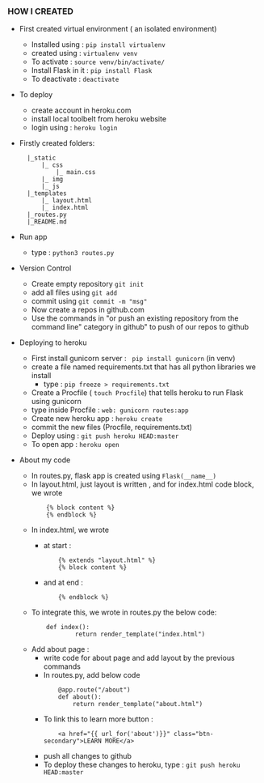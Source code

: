 ### HOW I CREATED 
- First created virtual environment ( an isolated environment)
  - Installed using : ``` pip install virtualenv ```
  - created using : ``` virtualenv venv ```
  - To activate : ``` source venv/bin/activate/ ```
  - Install Flask in it : ``` pip install Flask ```
  - To deactivate : ``` deactivate ```

- To deploy 
  - create account in heroku.com
  - install local toolbelt from heroku website
  - login using : ```heroku login```

  
- Firstly created folders:

		|_static
			|_ css
				|_ main.css
			|_ img
			|_ js
		|_templates
			|_ layout.html
			|_ index.html
		|_routes.py
		|_README.md

- Run app 
	- type : ``` python3 routes.py ```

- Version Control
	- Create empty repository ```git init ```
	- add all files using ``` git add  ```
	- commit using ``` git commit -m "msg" ```
	- Now create a repos in github.com
	- Use the commands in "or push an existing repository from the command line" category in github" to push of our repos to github
 
- Deploying to heroku
	- First install gunicorn server : ``` pip install gunicorn``` (in venv)
	- create a file named requirements.txt that has all python libraries we install
		- type : ``` pip freeze > requirements.txt ```
	- Create a Procfile ( ``` touch Procfile ```) that tells heroku to run Flask using gunicorn
	- type inside Procfile : ```web: gunicorn routes:app```
	- Create new heroku app : ``` heroku create ```
	- commit the new files (Procfile, requirements.txt)
	- Deploy using : ```git push heroku HEAD:master```
	- To open app : ```heroku open```

- About my code 
	- In routes.py, flask app is created using ```Flask(__name__)```
	- In layout.html, just layout is written , and for index.html code block, we wrote
		```
			{% block content %}
			{% endblock %}
		```
	- In index.html, we wrote 
		- at start :
			```
				{% extends "layout.html" %}
				{% block content %}
			```
		
		- and at end :
			```
				{% endblock %}
			```
	- To integrate this, we wrote in routes.py the below code:
		```
			def index():
        			return render_template("index.html")
		```
	- Add about page :
		- write code for about page and add layout by the previous commands
		- In routes.py, add below code
			```
				@app.route("/about")
				def about():
					return render_template("about.html")
			```
		- To link this to learn more button :
			```
				<a href="{{ url_for('about')}}" class="btn-secondary">LEARN MORE</a>
			```
		- push all changes to github
		- To deploy these changes to heroku, type : ``` git push heroku HEAD:master  ```

	
		

